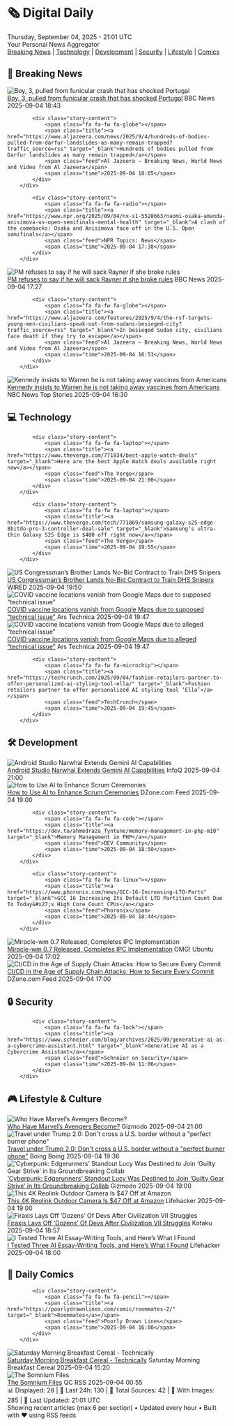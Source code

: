 <!-- Processing 54 RSS feeds at 2025-09-04 21:01:37 UTC -->
<!-- Processing: XKCD -->
<!-- Processing: Penny Arcade -->
<!-- Processing: Dilbert -->
<!-- Processing: Questionable Content -->
<!-- Processing: Girl Genius -->
<!-- Processing: Dinosaur Comics -->
<!-- Processing: CNN Top Stories -->
<!-- Processing: CNN Breaking News -->
<!-- Processing: BBC World News -->
<!-- Processing: CBC News -->
<!-- Error processing https://rss.cbc.ca/lineup/topstories.xml: The read operation timed out -->
<!-- Processing: Reuters Top News -->
<!-- Processing: Associated Press Breaking -->
<!-- Processing: Guardian World News -->
<!-- Processing: The Verge -->
<!-- Processing: Ars Technica -->
<!-- Processing: O'Reilly Radar -->
<!-- Processing: Slashdot -->
<!-- Processing: Lobsters Python -->
<!-- Processing: StackOverflow Blog -->
<!-- Processing: Phoronix Linux News -->
<!-- Processing: It's FOSS -->
<!-- Error processing https://itsfoss.com/rss/: The read operation timed out -->
<!-- Processing: OMG! Ubuntu -->
<!-- Processing: Linux.com -->
<!-- Processing: Red Hat Blog -->
<!-- Processing: GitHub Blog -->
<!-- Processing: GitLab Blog -->
<!-- Processing: InfoQ -->
<!-- Processing: DZone -->
<!-- Processing: Martin Fowler -->
<!-- Processing: The Pragmatic Engineer -->
<!-- Processing: Gizmodo -->
<!-- Processing: Schneier on Security -->
<!-- Generated 9 new posts out of 32 feeds processed -->
<div class="newspaper-header">
    <h1 class="newspaper-title">🗞️ Digital Daily</h1>
    <div class="newspaper-date">Thursday, September 04, 2025 - 21:01 UTC</div>
    <div class="newspaper-subtitle">Your Personal News Aggregator</div>
</div>

<div class="newspaper-nav">
    <a href="#breaking">Breaking News</a> |
    <a href="#tech">Technology</a> |
    <a href="#dev">Development</a> |
    <a href="#security">Security</a> |
    <a href="#lifestyle">Lifestyle</a> |
    <a href="#webcomics">Comics</a>
</div>

<div class="news-section breaking-news" id="breaking">
<h2 class="section-header">🚨 Breaking News</h2>
<div class="stories-container">
<div class="story">
            <img src="https://ichef.bbci.co.uk/ace/standard/240/cpsprodpb/9a58/live/af8c9200-89b0-11f0-9cf6-cbf3e73ce2b9.jpg" alt="Boy, 3, pulled from funicular crash that has shocked Portugal" class="story-image" loading="lazy" onerror="this.style.display='none'">
            <div class="story-content">
                <span class="fa fa-fw fa-earth-americas"></span>
                <span class="title"><a href="https://www.bbc.com/news/articles/cgrqj7ydr0ko?at_medium=RSS&at_campaign=rss" target="_blank">Boy, 3, pulled from funicular crash that has shocked Portugal</a></span>
                <span class="feed">BBC News</span>
                <span class="time">2025-09-04 18:43</span>
            </div>
        </div>
<div class="story">
            
            <div class="story-content">
                <span class="fa fa-fw fa-globe"></span>
                <span class="title"><a href="https://www.aljazeera.com/news/2025/9/4/hundreds-of-bodies-pulled-from-darfur-landslides-as-many-remain-trapped?traffic_source=rss" target="_blank">Hundreds of bodies pulled from Darfur landslides as many remain trapped</a></span>
                <span class="feed">Al Jazeera – Breaking News, World News and Video from Al Jazeera</span>
                <span class="time">2025-09-04 18:05</span>
            </div>
        </div>
<div class="story">
            
            <div class="story-content">
                <span class="fa fa-fw fa-radio"></span>
                <span class="title"><a href="https://www.npr.org/2025/09/04/nx-s1-5528663/naomi-osaka-amanda-anisimova-us-open-semifinals-mental-health" target="_blank">A clash of the comebacks: Osaka and Anisimova face off in the U.S. Open semifinals</a></span>
                <span class="feed">NPR Topics: News</span>
                <span class="time">2025-09-04 17:38</span>
            </div>
        </div>
<div class="story">
            <img src="https://ichef.bbci.co.uk/ace/standard/240/cpsprodpb/dd25/live/868b3430-89ae-11f0-84c8-99de564f0440.jpg" alt="PM refuses to say if he will sack Rayner if she broke rules" class="story-image" loading="lazy" onerror="this.style.display='none'">
            <div class="story-content">
                <span class="fa fa-fw fa-flag"></span>
                <span class="title"><a href="https://www.bbc.com/news/articles/ce321d2n45vo?at_medium=RSS&at_campaign=rss" target="_blank">PM refuses to say if he will sack Rayner if she broke rules</a></span>
                <span class="feed">BBC News</span>
                <span class="time">2025-09-04 17:27</span>
            </div>
        </div>
<div class="story">
            
            <div class="story-content">
                <span class="fa fa-fw fa-globe"></span>
                <span class="title"><a href="https://www.aljazeera.com/features/2025/9/4/the-rsf-targets-young-men-civilians-speak-out-from-sudans-besieged-city?traffic_source=rss" target="_blank">In besieged Sudan city, civilians face death if they try to escape</a></span>
                <span class="feed">Al Jazeera – Breaking News, World News and Video from Al Jazeera</span>
                <span class="time">2025-09-04 16:51</span>
            </div>
        </div>
<div class="story">
            <img src="https://media-cldnry.s-nbcnews.com/image/upload/t_fit_1500w/mpx/2704722219/2025_09/1757003401161_now_brk_warren_rfk_vaccines_250904_1920x1080-am6c1v.jpg" alt="Kennedy insists to Warren he is not taking away vaccines from Americans" class="story-image" loading="lazy" onerror="this.style.display='none'">
            <div class="story-content">
                <span class="fa fa-fw fa-broadcast-tower"></span>
                <span class="title"><a href="https://www.nbcnews.com/now/video/kennedy-insists-to-warren-he-is-not-taking-away-vaccines-from-americans-246711365787" target="_blank">Kennedy insists to Warren he is not taking away vaccines from Americans</a></span>
                <span class="feed">NBC News Top Stories</span>
                <span class="time">2025-09-04 16:30</span>
            </div>
        </div>
</div>
</div>
<div class="news-section tech-news" id="tech">
<h2 class="section-header">💻 Technology</h2>
<div class="stories-container">
<div class="story">
            
            <div class="story-content">
                <span class="fa fa-fw fa-laptop"></span>
                <span class="title"><a href="https://www.theverge.com/771834/best-apple-watch-deals" target="_blank">Here are the best Apple Watch deals available right now</a></span>
                <span class="feed">The Verge</span>
                <span class="time">2025-09-04 21:00</span>
            </div>
        </div>
<div class="story">
            
            <div class="story-content">
                <span class="fa fa-fw fa-laptop"></span>
                <span class="title"><a href="https://www.theverge.com/tech/771869/samsung-galaxy-s25-edge-8bitdo-pro-3-controller-deal-sale" target="_blank">Samsung’s ultra-thin Galaxy S25 Edge is $400 off right now</a></span>
                <span class="feed">The Verge</span>
                <span class="time">2025-09-04 19:55</span>
            </div>
        </div>
<div class="story">
            <img src="https://media.wired.com/photos/68b9bac42e04f4cedf62a1a0/master/pass/nick-lalota-sec-2199411590.jpg" alt="US Congressman’s Brother Lands No-Bid Contract to Train DHS Snipers" class="story-image" loading="lazy" onerror="this.style.display='none'">
            <div class="story-content">
                <span class="fa fa-fw fa-bolt"></span>
                <span class="title"><a href="https://www.wired.com/story/us-congressmans-brother-lands-no-bid-contract-to-train-dhs-snipers/" target="_blank">US Congressman’s Brother Lands No-Bid Contract to Train DHS Snipers</a></span>
                <span class="feed">WIRED</span>
                <span class="time">2025-09-04 19:50</span>
            </div>
        </div>
<div class="story">
            <img src="https://cdn.arstechnica.net/wp-content/uploads/2025/09/COVID-Maps-1-500x500.jpg" alt="COVID vaccine locations vanish from Google Maps due to supposed “technical issue”" class="story-image" loading="lazy" onerror="this.style.display='none'">
            <div class="story-content">
                <span class="fa fa-fw fa-cog"></span>
                <span class="title"><a href="https://arstechnica.com/gadgets/2025/09/covid-vaccine-locations-vanish-from-google-maps-due-to-alleged-technical-issue/" target="_blank">COVID vaccine locations vanish from Google Maps due to supposed “technical issue”</a></span>
                <span class="feed">Ars Technica</span>
                <span class="time">2025-09-04 19:47</span>
            </div>
        </div>
<div class="story">
            <img src="https://cdn.arstechnica.net/wp-content/uploads/2025/09/COVID-Maps-1-500x500.jpg" alt="COVID vaccine locations vanish from Google Maps due to alleged “technical issue”" class="story-image" loading="lazy" onerror="this.style.display='none'">
            <div class="story-content">
                <span class="fa fa-fw fa-cog"></span>
                <span class="title"><a href="https://arstechnica.com/gadgets/2025/09/covid-vaccine-locations-vanish-from-google-maps-due-to-alleged-technical-issue/" target="_blank">COVID vaccine locations vanish from Google Maps due to alleged “technical issue”</a></span>
                <span class="feed">Ars Technica</span>
                <span class="time">2025-09-04 19:47</span>
            </div>
        </div>
<div class="story">
            
            <div class="story-content">
                <span class="fa fa-fw fa-microchip"></span>
                <span class="title"><a href="https://techcrunch.com/2025/09/04/fashion-retailers-partner-to-offer-personalized-ai-styling-tool-ella/" target="_blank">Fashion retailers partner to offer personalized AI styling tool ‘Ella’</a></span>
                <span class="feed">TechCrunch</span>
                <span class="time">2025-09-04 19:45</span>
            </div>
        </div>
</div>
</div>
<div class="news-section dev-news" id="dev">
<h2 class="section-header">🛠️ Development</h2>
<div class="stories-container">
<div class="story">
            <img src="https://res.infoq.com/news/2025/09/android-studio-narwahl-gemini/en/headerimage/android-studio-narwahl-gemini-1757016496239.jpeg" alt="Android Studio Narwhal Extends Gemini AI Capabilities" class="story-image" loading="lazy" onerror="this.style.display='none'">
            <div class="story-content">
                <span class="fa fa-fw fa-info-circle"></span>
                <span class="title"><a href="https://www.infoq.com/news/2025/09/android-studio-narwahl-gemini/?utm_campaign=infoq_content&utm_source=infoq&utm_medium=feed&utm_term=global" target="_blank">Android Studio Narwhal Extends Gemini AI Capabilities</a></span>
                <span class="feed">InfoQ</span>
                <span class="time">2025-09-04 21:00</span>
            </div>
        </div>
<div class="story">
            <img src="https://dz2cdn1.dzone.com/thumbnail?fid=18596050&w=600" alt="How to Use AI to Enhance Scrum Ceremonies" class="story-image" loading="lazy" onerror="this.style.display='none'">
            <div class="story-content">
                <span class="fa fa-fw fa-newspaper"></span>
                <span class="title"><a href="https://dzone.com/articles/ai-enhance-scrum-ceremonies" target="_blank">How to Use AI to Enhance Scrum Ceremonies</a></span>
                <span class="feed">DZone.com Feed</span>
                <span class="time">2025-09-04 19:00</span>
            </div>
        </div>
<div class="story">
            
            <div class="story-content">
                <span class="fa fa-fw fa-code"></span>
                <span class="title"><a href="https://dev.to/ahmedraza_fyntune/memory-management-in-php-m10" target="_blank">Memory Management in PHP</a></span>
                <span class="feed">DEV Community</span>
                <span class="time">2025-09-04 18:50</span>
            </div>
        </div>
<div class="story">
            
            <div class="story-content">
                <span class="fa fa-fw fa-linux"></span>
                <span class="title"><a href="https://www.phoronix.com/news/GCC-16-Increasing-LTO-Parts" target="_blank">GCC 16 Increasing Its Default LTO Partition Count Due To Today&#x27;s High Core Count CPUs</a></span>
                <span class="feed">Phoronix</span>
                <span class="time">2025-09-04 18:44</span>
            </div>
        </div>
<div class="story">
            <img src="https://i0.wp.com/www.omgubuntu.co.uk/wp-content/uploads/2024/02/miracle-wm.jpg?resize=406%2C232&amp;ssl=1" alt="Miracle-wm 0.7 Released, Completes IPC Implementation" class="story-image" loading="lazy" onerror="this.style.display='none'">
            <div class="story-content">
                <span class="fa fa-fw fa-ubuntu"></span>
                <span class="title"><a href="https://www.omgubuntu.co.uk/2025/09/miracle-wm-0-7-ipc-complete" target="_blank">Miracle-wm 0.7 Released, Completes IPC Implementation</a></span>
                <span class="feed">OMG! Ubuntu</span>
                <span class="time">2025-09-04 17:02</span>
            </div>
        </div>
<div class="story">
            <img src="https://dz2cdn1.dzone.com/thumbnail?fid=18595820&w=600" alt="CI/CD in the Age of Supply Chain Attacks: How to Secure Every Commit" class="story-image" loading="lazy" onerror="this.style.display='none'">
            <div class="story-content">
                <span class="fa fa-fw fa-newspaper"></span>
                <span class="title"><a href="https://dzone.com/articles/ci-cd-pipeline-security-supply-chain" target="_blank">CI/CD in the Age of Supply Chain Attacks: How to Secure Every Commit</a></span>
                <span class="feed">DZone.com Feed</span>
                <span class="time">2025-09-04 17:00</span>
            </div>
        </div>
</div>
</div>
<div class="news-section security-news" id="security">
<h2 class="section-header">🔒 Security</h2>
<div class="stories-container">
<div class="story">
            
            <div class="story-content">
                <span class="fa fa-fw fa-lock"></span>
                <span class="title"><a href="https://www.schneier.com/blog/archives/2025/09/generative-ai-as-a-cybercrime-assistant.html" target="_blank">Generative AI as a Cybercrime Assistant</a></span>
                <span class="feed">Schneier on Security</span>
                <span class="time">2025-09-04 11:06</span>
            </div>
        </div>
</div>
</div>
<div class="news-section lifestyle-news" id="lifestyle">
<h2 class="section-header">🎮 Lifestyle & Culture</h2>
<div class="stories-container">
<div class="story">
            <img src="https://gizmodo.com/app/uploads/2025/08/avengershed1.jpg" alt="Who Have Marvel’s Avengers Become?" class="story-image" loading="lazy" onerror="this.style.display='none'">
            <div class="story-content">
                <span class="fa fa-fw fa-computer"></span>
                <span class="title"><a href="https://gizmodo.com/who-have-marvels-avengers-become-2000642534" target="_blank">Who Have Marvel’s Avengers Become?</a></span>
                <span class="feed">Gizmodo</span>
                <span class="time">2025-09-04 21:00</span>
            </div>
        </div>
<div class="story">
            <img src="https://i0.wp.com/boingboing.net/wp-content/uploads/2025/09/burner-phone.jpeg?fit=1080%2C720&amp;quality=60&amp;ssl=1" alt="Travel under Trump 2.0: Don&#x27;t cross a U.S. border without a &quot;perfect burner phone&quot;" class="story-image" loading="lazy" onerror="this.style.display='none'">
            <div class="story-content">
                <span class="fa fa-fw fa-arrow-right"></span>
                <span class="title"><a href="https://boingboing.net/2025/09/04/travel-under-trump-2-0-dont-cross-a-u-s-border-without-a-perfect-burner-phone.html" target="_blank">Travel under Trump 2.0: Don&#x27;t cross a U.S. border without a &quot;perfect burner phone&quot;</a></span>
                <span class="feed">Boing Boing</span>
                <span class="time">2025-09-04 19:36</span>
            </div>
        </div>
<div class="story">
            <img src="https://gizmodo.com/app/uploads/2025/09/New-Lucy-Guilty-Gear-Strive-Cyberpunk-Edgerunners-Arc-System-Works.jpg" alt="‘Cyberpunk: Edgerunners’ Standout Lucy Was Destined to Join ‘Guilty Gear Strive’ in Its Groundbreaking Collab" class="story-image" loading="lazy" onerror="this.style.display='none'">
            <div class="story-content">
                <span class="fa fa-fw fa-computer"></span>
                <span class="title"><a href="https://gizmodo.com/cyberpunk-edgerunners-standout-lucy-was-destined-to-join-guilty-gear-strive-in-its-groundbreaking-collab-2000653648" target="_blank">‘Cyberpunk: Edgerunners’ Standout Lucy Was Destined to Join ‘Guilty Gear Strive’ in Its Groundbreaking Collab</a></span>
                <span class="feed">Gizmodo</span>
                <span class="time">2025-09-04 19:00</span>
            </div>
        </div>
<div class="story">
            <img src="https://lifehacker.com/imagery/articles/01K4AYHRYGAQDXKQ7VTXQEHHFK/hero-image.png" alt="This 4K Reolink Outdoor Camera Is $47 Off at Amazon" class="story-image" loading="lazy" onerror="this.style.display='none'">
            <div class="story-content">
                <span class="fa fa-fw fa-life-ring"></span>
                <span class="title"><a href="https://lifehacker.com/tech/reolink-outdoor-camera-amazon-deal?utm_medium=RSS" target="_blank">This 4K Reolink Outdoor Camera Is $47 Off at Amazon</a></span>
                <span class="feed">Lifehacker</span>
                <span class="time">2025-09-04 19:00</span>
            </div>
        </div>
<div class="story">
            <img src="https://kotaku.com/app/uploads/2025/09/civilization-7-leaders-charlemag.jpg" alt="Firaxis Lays Off ‘Dozens’ Of Devs After Civilization VII Struggles" class="story-image" loading="lazy" onerror="this.style.display='none'">
            <div class="story-content">
                <span class="fa fa-fw fa-gamepad"></span>
                <span class="title"><a href="https://kotaku.com/firaxis-lays-off-dozens-devs-civilization-vii-struggles-cuts-2k-2000623187" target="_blank">Firaxis Lays Off ‘Dozens’ Of Devs After Civilization VII Struggles</a></span>
                <span class="feed">Kotaku</span>
                <span class="time">2025-09-04 18:57</span>
            </div>
        </div>
<div class="story">
            <img src="https://lifehacker.com/imagery/articles/01HT35SWM3X1TSMR4VH2DMTYYC/hero-image.png" alt="I Tested Three AI Essay-Writing Tools, and Here’s What I Found" class="story-image" loading="lazy" onerror="this.style.display='none'">
            <div class="story-content">
                <span class="fa fa-fw fa-life-ring"></span>
                <span class="title"><a href="https://lifehacker.com/tech/best-ai-tools-to-help-you-write-an-essay?utm_medium=RSS" target="_blank">I Tested Three AI Essay-Writing Tools, and Here’s What I Found</a></span>
                <span class="feed">Lifehacker</span>
                <span class="time">2025-09-04 18:00</span>
            </div>
        </div>
</div>
</div>
<div class="news-section webcomics-section" id="webcomics">
<h2 class="section-header">🎨 Daily Comics</h2>
<div class="stories-container">
<div class="story">
            
            <div class="story-content">
                <span class="fa fa-fw fa-pencil"></span>
                <span class="title"><a href="https://poorlydrawnlines.com/comic/roommates-2/" target="_blank">Roommates</a></span>
                <span class="feed">Poorly Drawn Lines</span>
                <span class="time">2025-09-04 16:00</span>
            </div>
        </div>
<div class="story">
            <img src="https://www.smbc-comics.com/comics/1756846973-20250904.png" alt="Saturday Morning Breakfast Cereal - Technically" class="story-image" loading="lazy" onerror="this.style.display='none'">
            <div class="story-content">
                <span class="fa fa-fw fa-smile"></span>
                <span class="title"><a href="https://www.smbc-comics.com/comic/technically" target="_blank">Saturday Morning Breakfast Cereal - Technically</a></span>
                <span class="feed">Saturday Morning Breakfast Cereal</span>
                <span class="time">2025-09-04 15:20</span>
            </div>
        </div>
<div class="story">
            <img src="http://www.questionablecontent.net/comics/5650.png" alt="The Somnium Files" class="story-image" loading="lazy" onerror="this.style.display='none'">
            <div class="story-content">
                <span class="fa fa-fw fa-music"></span>
                <span class="title"><a href="http://questionablecontent.net/view.php?comic=5650" target="_blank">The Somnium Files</a></span>
                <span class="feed">QC RSS</span>
                <span class="time">2025-09-04 00:55</span>
            </div>
        </div>
</div>
</div>

<div class="newspaper-footer">
    <div class="stats">
        📊 Displayed: 28 | 📅 Last 24h: 130 | 📡 Total Sources: 42 | 📸 With Images: 285 |
        🔄 Last Updated: 21:01 UTC
    </div>
    <div class="footer-note">
        Showing recent articles (max 6 per section) • Updated every hour • Built with ❤️ using RSS feeds
    </div>
</div>
